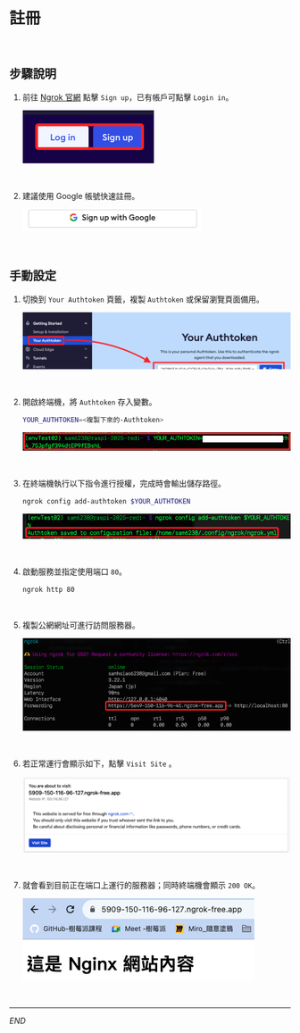 # 註冊

<br>

## 步驟說明

1. 前往 [Ngrok 官網](https://ngrok.com/) 點擊 `Sign up`，已有帳戶可點擊 `Login in`。

    ![](images/img_32.png)

<br>

2. 建議使用 Google 帳號快速註冊。

    ![](images/img_33.png)

<br>

## 手動設定

1. 切換到 `Your Authtoken` 頁籤，複製 `Authtoken` 或保留瀏覽頁面備用。

    ![](images/img_31.png)

<br>

2. 開啟終端機，將 `Authtoken` 存入變數。

    ```bash
    YOUR_AUTHTOKEN=<複製下來的-Authtoken>
    ```

    ![](images/img_167.png)

<br>

3. 在終端機執行以下指令進行授權，完成時會輸出儲存路徑。

    ```bash
    ngrok config add-authtoken $YOUR_AUTHTOKEN
    ```

    ![](images/img_118.png)

<br>

4. 啟動服務並指定使用端口 `80`。

    ```bash
    ngrok http 80
    ```

<br>

5. 複製公網網址可進行訪問服務器。

    ![](images/img_140.png)

<br>

6. 若正常運行會顯示如下，點擊 `Visit Site` 。

    ![](images/img_96.png)

<br>

7. 就會看到目前正在端口上運行的服務器；同時終端機會顯示 `200 OK`。

    ![](images/img_97.png)

<br>

___

_END_